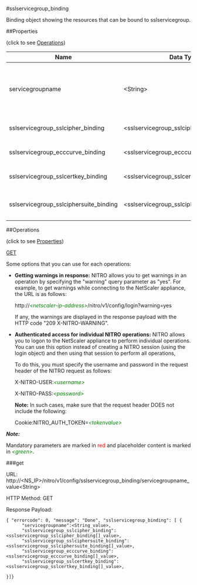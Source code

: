 #sslservicegroup_binding

Binding object showing the resources that can be bound to sslservicegroup.


##Properties 
<span>(click to see [Operations](#operations))</span>


<table><thead><tr><th>Name</th><th> Data Type</th><th> Permissions</th><th>Description</th></tr></thead><tbody><tr><td>servicegroupname</td><td>&lt;String></td><td>Read-write</td><td>Name of the SSL service group for which to show detailed information.&lt;br>Minimum length = 1</td><tr><tr><td>sslservicegroup_sslcipher_binding</td><td>&lt;sslservicegroup_sslcipher_binding[]></td><td>Read-only</td><td>sslcipher that can be bound to sslservicegroup.</td><tr><tr><td>sslservicegroup_ecccurve_binding</td><td>&lt;sslservicegroup_ecccurve_binding[]></td><td>Read-only</td><td>ecccurve that can be bound to sslservicegroup.</td><tr><tr><td>sslservicegroup_sslcertkey_binding</td><td>&lt;sslservicegroup_sslcertkey_binding[]></td><td>Read-only</td><td>sslcertkey that can be bound to sslservicegroup.</td><tr><tr><td>sslservicegroup_sslciphersuite_binding</td><td>&lt;sslservicegroup_sslciphersuite_binding[]></td><td>Read-only</td><td>sslciphersuite that can be bound to sslservicegroup.</td><tr></tbody></table>
##Operations 
<span>(click to see [Properties](#properties))</span>


[GET](#get)


Some options that you can use for each operations:
<ul><li><p><b>Getting warnings in response:</b> NITRO allows you to get warnings in an operation by specifying the "warning" query parameter as "yes". For example, to get warnings while connecting to the NetScaler appliance, the URL is as follows:</p><p>http://<span style="color:green;font-style:italic;">&lt;netscaler-ip-address&gt;</span>/nitro/v1/config/login?warning=yes</p><p>If any, the warnings are displayed in the response payload with the HTTP code "209 X-NITRO-WARNING".</p></li><li><p><b>Authenticated access for individual NITRO operations:</b> NITRO allows you to logon to the NetScaler appliance to perform individual operations. You can use this option instead of creating a NITRO session (using the login object) and then using that session to perform all operations,</p><p>To do this, you must specify the username and password in the request header of the NITRO request as follows:</p><p>X-NITRO-USER:<span style="color:green;font-style:italic;">&lt;username&gt;</span></p><p>X-NITRO-PASS:<span style="color:green;font-style:italic;">&lt;password&gt;</span></p><p><b>Note:</b> In such cases, make sure that the request header DOES not include the following:</p><p>Cookie:NITRO_AUTH_TOKEN=<span style="color:green;font-style:italic;">&lt;tokenvalue&gt;</span></p></li></ul>



***Note:*** 
Mandatory parameters are marked in <span style="color:#FF0000;">red</span> and placeholder content is marked in <span style="color:green;font-style:italic">&lt;green&gt;</span>.

###get



URL: http://&lt;NS_IP&gt;/nitro/v1/config/sslservicegroup_binding/servicegroupname_value&lt;String&gt;
HTTP Method: GET
Response Payload: ```{ "errorcode": 0, "message": "Done", "sslservicegroup_binding": [ {      "servicegroupname":<String_value>,      "sslservicegroup_sslcipher_binding":<sslservicegroup_sslcipher_binding[]_value>,      "sslservicegroup_sslciphersuite_binding":<sslservicegroup_sslciphersuite_binding[]_value>,      "sslservicegroup_ecccurve_binding":<sslservicegroup_ecccurve_binding[]_value>,      "sslservicegroup_sslcertkey_binding":<sslservicegroup_sslcertkey_binding[]_value>,}]}```



